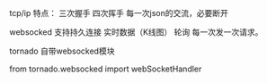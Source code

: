 tcp/ip   特点： 三次握手 四次挥手   每一次json的交流，必要断开

websocked  支持持久连接   实时数据（K线图） 轮询  每一次发一次请求。

tornado  自带websocked模块  



from tornado.websocked import webSocketHandler





